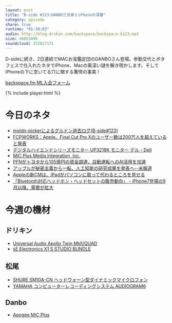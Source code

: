 ```yaml
---
layout: post
title: "B-side #123:DANBO三兄弟とiPhoneの深層"
category: episode
share: true
runtime: "01:38:03"
audio: http://blog.drikin.com/backspace/backspace-b123.mp3
size: 46853496
soundcloud: 372017171
---
```


D-sideに続き、2日連続でMACお宝鑑定団のDANBOさん登場。参勤交代とポタフェスで仕入れたネタでiPhone、Macの奥深い謎を解き明かします。そしてiPhoneの下に空いてる穴に関する驚愕の事実！

[backspace.fm ML入会フォーム](http://backspace.us11.list-manage.com/subscribe?u=09c933bd3997c1d16dbed156a&id=84b6529b91)

{% include player.html %}

# 今日のネタ

* [mstdn-pickerによるグルドン過去ログ(B-side#123)](https://rbtnn.github.io/mstdn-picker/?instance=mstdn.guru&since_id=99204564220110860&max_id=99204980813612069)
* [FCPWORKS：Apple、Final Cut Pro Xのユーザー数は200万人を超えていると発表](http://www.macotakara.jp/blog/news/entry-32365.html)
* [デジタルハイエンドシリーズモニター UP3218K モニター デル - Dell](https://www.google.co.jp/url?sa=t&rct=j&q=&esrc=s&source=web&cd=1&cad=rja&uact=8&ved=0ahUKEwjl0dn7o5jYAhVHfLwKHaZoC6cQFghCMAA&url=http%3A%2F%2Faccessories.apj.dell.com%2Fsna%2Fproductdetail.aspx%3Fc%3Djp%26l%3Dja%26s%3Dbsd%26cs%3Djpbsd1%26sku%3D210-AMFL&usg=AOvVaw2oFgFVk3wzRu6r7S5n9aX5)
* [MiC Plus Media Integration, Inc.](https://www.google.co.jp/url?sa=t&rct=j&q=&esrc=s&source=web&cd=1&cad=rja&uact=8&ved=0ahUKEwixzuXbpJjYAhUIa7wKHSnvBacQFggrMAA&url=http%3A%2F%2Fwww.minet.jp%2Fbrand%2Fapogee%2Fmic-plus%2F&usg=AOvVaw3cqg3o-XFBG8ouTQUMh4wH)
* [PFNがトヨタから105億円の資金調達、自動運転へのAI活用を加速](http://itpro.nikkeibp.co.jp/atcl/news/17/080402063/?rt=nocnt)
* [アップルが秘密主義から一転、人工知能の研究成果を発表へ--米報道](https://japan.cnet.com/article/35093382/)
* [Appleの新CMは、iPadがパソコンに取って代わるところを見せる](http://jp.techcrunch.com/2017/11/17/2017-11-16-apples-new-ad-shows-how-ipads-are-going-to-replace-laptops-https-www-youtube-com-embed-sqb2njhjhvy/)
* [「Bluetooth対応ヘッドホン・ヘッドセットの販売動向」 - iPhone7登場の9月以降、需要が拡大](http://www.gfk.com/jp/insights/press-release/1722bluetoothheadphones/)

# 今週の機材

## ドリキン
* [Universal Audio Apollo Twin MkII/QUAD](http://amzn.to/2DeE8JY)
* [sE Electronics X1 S STUDIO BUNDLE](http://amzn.to/2ktca5v)

## 松尾
* [SHURE  SM10A-CN ヘッドウォーン型ダイナミックマイクロフォン](http://amzn.to/1LXIGkV) 
* [YAMAHA コンピューターレコーディングシステム AUDIOGRAM6](http://amzn.to/1Rsyq5W)

## Danbo
* [Apogee MiC Plus](http://www.apogeedigital.jp/product/mic-plus)
